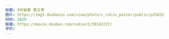 ```yaml
---
标题: 9号秘事 第五季
图片: https://img3.doubanio.com/view/photo/s_ratio_poster/public/p2583239107.webp
时时: 2020
链接: https://movie.douban.com/subject/30142227/
评价:
---
```


